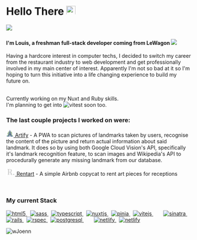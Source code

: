 <h1>Hello There <img src="https://emoji.slack-edge.com/T02NE0241/ruby_pic/a027ab8b631456a6.gif" height="25" width="25"></h1>
<img src="https://i.redd.it/qpiln2r753141.gif">

<h4>I'm Louis, a freshman full-stack developer coming from LeWagon <img src="https://emoji.slack-edge.com/T02NE0241/wagon-logo/8174979b99be030e.png" height="20"></h4>
<p>Having a hardcore interest in computer techs, I decided to switch my career from the restaurant industry to web development and get professionally involved in my main center of interest.
Apparently I'm not so bad at it so I'm hoping to turn this initiative into a life changing experience to build my future on.<br /><br />

Currently working on my Nuxt and Ruby skills.<br>
I'm planning to get into 
<img src="https://github.com/wJoenn/wJoenn/assets/75388869/04814aa1-3b59-44d6-84aa-0c650b8a5981" alt="vitest" height="25"/>
soon too.
 
<h3 align="left">The last couple projects I worked on were:</h3>
<p>
  <a href="https://github.com/wJoenn/artify"><img src="/artify_favicon.png" alt="artify favicon" height="20"> Artify</a> 
   - A PWA to scan pictures of landmarks taken by users, recognise the content of the picture and return actual information about said landmark. It does so by using both Google Cloud Vision's API, specifically it's landmark recognition feature, to scan images and Wikipedia's API to procedurally generate any missing landmark from our database.
</p>

<p>
  <a href="https://github.com/wJoenn/rentart"><img src="/rentart_favicon.png" alt="rentart favicon" height="20"> Rentart</a>
   - A simple Airbnb copycat to rent art pieces for receptions
</p>

<br/>

<h3 align="left">My current Stack</h3>
<p align="left">

  <a href="https://www.w3.org/html/" target="_blank" rel="noreferrer">
    <img src="https://upload.wikimedia.org/wikipedia/commons/thumb/3/38/HTML5_Badge.svg/800px-HTML5_Badge.svg.png" alt="html5" height="55"/>
  </a>&nbsp;
  <a href="https://sass-lang.com" target="_blank" rel="noreferrer">
    <img src="https://github-production-user-asset-6210df.s3.amazonaws.com/75388869/249278075-76e9e151-1d2c-4618-84b4-797d64c026b8.png" alt="sass" height="55"/>
  </a>&nbsp;
  <a href="https://www.typescriptlang.org/" target="_blank" rel="noreferrer">
    <img src="https://user-images.githubusercontent.com/75388869/234981762-04e4cea4-1dab-4544-954e-4bdc701daaec.png" alt="typescript" height="55"/>
  </a>&nbsp;
  <a href="https://nuxt.com/" target="_blank" rel="noreferrer">
    <img src="https://user-images.githubusercontent.com/75388869/239766847-4e47f3d3-d438-44b2-a75b-066040475142.png" alt="nuxtjs" height="55"/>
  </a>&nbsp;
  <a href="https://pinia.vuejs.org/" target="_blank" rel="noreferrer">
  <img src="https://pinia.vuejs.org/logo.svg" alt="pinia" height="55"/>
  </a>&nbsp;
  <a href="https://vitejs.dev/" target="_blank" rel="noreferrer">
    <img src="https://upload.wikimedia.org/wikipedia/commons/thumb/f/f1/Vitejs-logo.svg/244px-Vitejs-logo.svg.png" alt="vitejs" height="55"/>
  </a>&nbsp;&nbsp;&nbsp;&nbsp;&nbsp;&nbsp;
  <a href="https://sinatrarb.com/" target="_blank" rel="noreferrer">
    <img src="https://github-production-user-asset-6210df.s3.amazonaws.com/75388869/248298469-9ba6c628-c3b1-46aa-a1d8-caee46817269.png" alt="sinatra" height="55"/>
  </a>&nbsp;
  <a href="https://rubyonrails.org" target="_blank" rel="noreferrer">
    <img src="https://user-images.githubusercontent.com/75388869/233712934-c6b65254-8208-4301-9102-6adf08e33384.png" alt="rails" height="55"/>
  </a>&nbsp;
   <a href="https://rspec.info/" target="_blank" rel="noreferrer">
    <img src="https://user-images.githubusercontent.com/75388869/234079178-c5e3faba-e80b-40b3-8b8f-2e9cdd6f19e7.png" alt="rspec" height="55"/>
  </a>&nbsp;
  <a href="https://www.postgresql.org" target="_blank" rel="noreferrer">
    <img src="https://upload.wikimedia.org/wikipedia/commons/thumb/2/29/Postgresql_elephant.svg/1985px-Postgresql_elephant.svg.png" alt="postgresql" height="55"/>
  </a>&nbsp;&nbsp;&nbsp;&nbsp;&nbsp;&nbsp;
  <a href="https://www.netlify.com/" target="_blank" rel="noreferrer">
    <img src="https://user-images.githubusercontent.com/75388869/235373918-a2d297cf-d476-4800-adab-11faabf5ad5e.png" alt="netlify" height="55"/>
  </a>&nbsp;
  <a href="https://fly.io/" target="_blank" rel="noreferrer">
    <img src="https://github-production-user-asset-6210df.s3.amazonaws.com/75388869/248782860-0109b3e4-ed28-4f96-8763-e0a1ce5fd321.png" alt="netlify" height="55"/>
  </a>
</p>

![wJoenn](http://github-readme-stats-wjoenn.vercel.app/api/top-langs/?username=wJoenn&layout=compact&theme=transparent&hide_border=true&hide_title=true&text_color=ffffff&card_width=600&size_weight=0.5&count_weight=0.5&langs_count=8&hide=shell,dockerfile)
